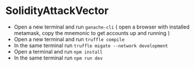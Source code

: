 # SolidityAttackVector

- Open a new terminal and run `ganache-cli` ( open a browser with installed metamask, copy the mnemonic to get accounts up and running )
- Open a new terminal and run `truffle compile`
- In the same terminal run `truffle migate --network development`
- Open a terminal and run `npm install`
- In the same terminal run `npm run dev`

